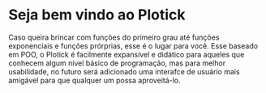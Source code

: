 # Seja bem vindo ao Plotick

Caso queira brincar com funções do primeiro grau até funções exponenciais e funções prórprias,
esse é o lugar para você. Esse baseado em POO, o Plotick é facilmente expansível e didático para 
aqueles que conhecem algum nível básico de programação, mas para melhor usabilidade, no futuro será
adicionado uma interafce de usuário mais amigável para que qualquer um possa aproveitá-lo.
